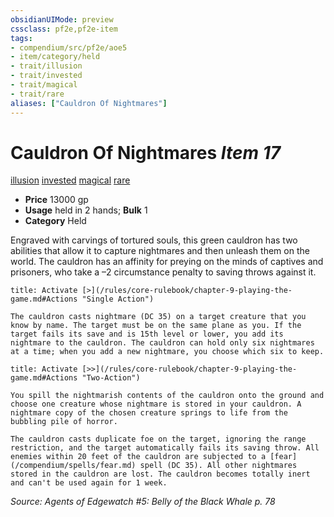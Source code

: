 ```yaml
---
obsidianUIMode: preview
cssclass: pf2e,pf2e-item
tags:
- compendium/src/pf2e/aoe5
- item/category/held
- trait/illusion
- trait/invested
- trait/magical
- trait/rare
aliases: ["Cauldron Of Nightmares"]
---
```

# Cauldron Of Nightmares *Item 17*  
[illusion](/rules/traits/illusion.md)  [invested](/rules/traits/invested.md)  [magical](/rules/traits/magical.md)  [rare](/rules/traits/rare.md)  

- **Price** 13000 gp
- **Usage** held in 2 hands; **Bulk** 1
- **Category** Held

Engraved with carvings of tortured souls, this green cauldron has two abilities that allow it to capture nightmares and then unleash them on the world. The cauldron has an affinity for preying on the minds of captives and prisoners, who take a –2 circumstance penalty to saving throws against it.

```ad-embed-ability
title: Activate [>](/rules/core-rulebook/chapter-9-playing-the-game.md#Actions "Single Action")

The cauldron casts nightmare (DC 35) on a target creature that you know by name. The target must be on the same plane as you. If the target fails its save and is 15th level or lower, you add its nightmare to the cauldron. The cauldron can hold only six nightmares at a time; when you add a new nightmare, you choose which six to keep.
```

```ad-embed-ability
title: Activate [>>](/rules/core-rulebook/chapter-9-playing-the-game.md#Actions "Two-Action")

You spill the nightmarish contents of the cauldron onto the ground and choose one creature whose nightmare is stored in your cauldron. A nightmare copy of the chosen creature springs to life from the bubbling pile of horror.

The cauldron casts duplicate foe on the target, ignoring the range restriction, and the target automatically fails its saving throw. All enemies within 20 feet of the cauldron are subjected to a [fear](/compendium/spells/fear.md) spell (DC 35). All other nightmares stored in the cauldron are lost. The cauldron becomes totally inert and can't be used again for 1 week.
```

*Source: Agents of Edgewatch #5: Belly of the Black Whale p. 78*